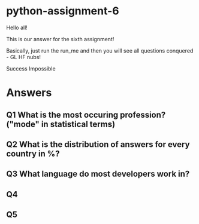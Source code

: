 # python-assignment-6

Hello all!

This is our answer for the sixth assignment!

Basically, just run the run_me and then you will see all questions conquered - GL HF nubs!

Success Impossible

# Answers

## Q1 What is the most occuring profession? ("mode" in statistical terms)

## Q2 What is the distribution of answers for every country in %?

## Q3 What language do most developers work in?

## Q4

## Q5